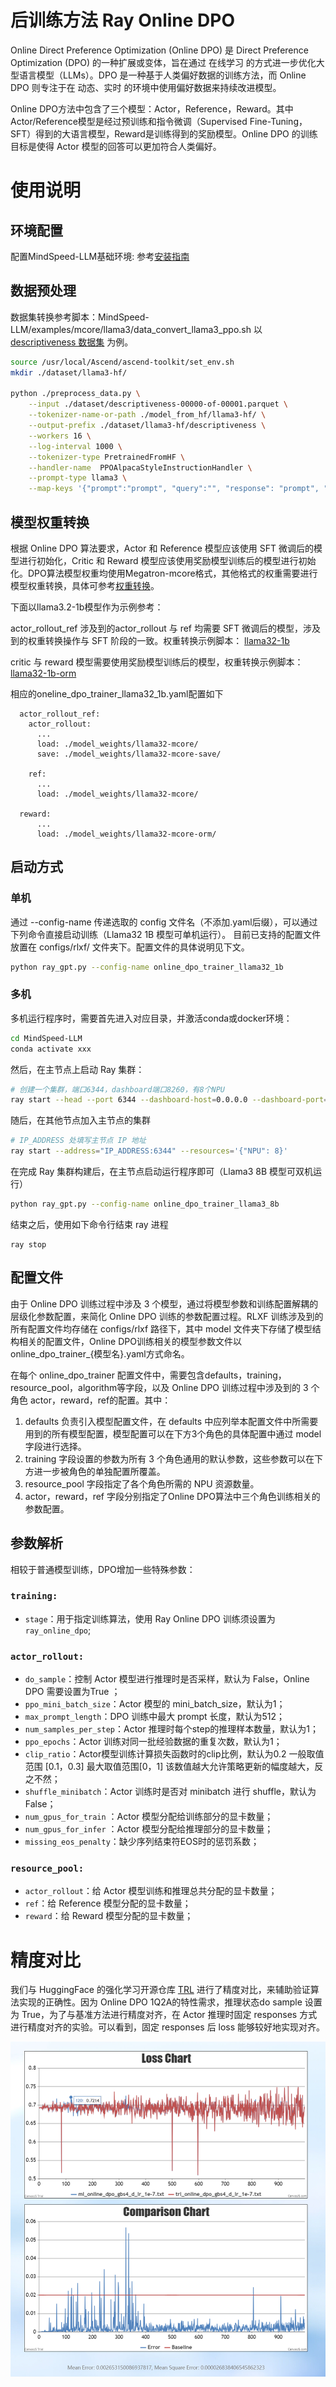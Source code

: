 # 后训练方法 Ray Online DPO

Online Direct Preference Optimization (Online DPO) 是 Direct Preference Optimization (DPO) 的一种扩展或变体，旨在通过 在线学习 的方式进一步优化大型语言模型（LLMs）。DPO 是一种基于人类偏好数据的训练方法，而 Online DPO 则专注于在 动态、实时 的环境中使用偏好数据来持续改进模型。

Online DPO方法中包含了三个模型：Actor，Reference，Reward。其中Actor/Reference模型是经过预训练和指令微调（Supervised Fine-Tuning，SFT）得到的大语言模型，Reward是训练得到的奖励模型。Online DPO 的训练目标是使得 Actor 模型的回答可以更加符合人类偏好。

# 使用说明

## 环境配置

配置MindSpeed-LLM基础环境: 参考[安装指南](./install_guide.md)

## 数据预处理

数据集转换参考脚本：MindSpeed-LLM/examples/mcore/llama3/data_convert_llama3_ppo.sh
以 [descriptiveness 数据集](https://huggingface.co/datasets/trl-internal-testing/descriptiveness-sentiment-trl-style/tree/main/data) 为例。

```bash
source /usr/local/Ascend/ascend-toolkit/set_env.sh
mkdir ./dataset/llama3-hf/

python ./preprocess_data.py \
    --input ./dataset/descriptiveness-00000-of-00001.parquet \
    --tokenizer-name-or-path ./model_from_hf/llama3-hf/ \
    --output-prefix ./dataset/llama3-hf/descriptiveness \
    --workers 16 \
    --log-interval 1000 \
    --tokenizer-type PretrainedFromHF \
    --handler-name  PPOAlpacaStyleInstructionHandler \
    --prompt-type llama3 \
    --map-keys '{"prompt":"prompt", "query":"", "response": "prompt", "system":""}'
```

## 模型权重转换

根据 Online DPO 算法要求，Actor 和 Reference 模型应该使用 SFT 微调后的模型进行初始化，Critic 和 Reward 模型应该使用奖励模型训练后的模型进行初始化。DPO算法模型权重均使用Megatron-mcore格式，其他格式的权重需要进行模型权重转换，具体可参考[权重转换](./checkpoint.md)。

下面以llama3.2-1b模型作为示例参考：

actor_rollout_ref 涉及到的actor_rollout 与 ref 均需要 SFT 微调后的模型，涉及到的权重转换操作与 SFT 阶段的一致。权重转换示例脚本：
<a href="../../examples/mcore/llama32/ckpt_convert_llama32_hf2mcore.sh">llama32-1b</a>

critic 与 reward 模型需要使用奖励模型训练后的模型，权重转换示例脚本：<td><a href="../../examples/mcore/llama32/ckpt_convert_llama32_hf2mcore_orm.sh">llama32-1b-orm</a></td>


相应的oneline_dpo_trainer_llama32_1b.yaml配置如下
```
  actor_rollout_ref:
    actor_rollout:
      ...
      load: ./model_weights/llama32-mcore/
      save: ./model_weights/llama32-mcore-save/
    
    ref:
      ...
      load: ./model_weights/llama32-mcore/

  reward:
      ...
      load: ./model_weights/llama32-mcore-orm/
```

## 启动方式

### 单机

通过 --config-name 传递选取的 config 文件名（不添加.yaml后缀），可以通过下列命令直接启动训练（Llama32 1B 模型可单机运行）。
目前已支持的配置文件放置在 configs/rlxf/ 文件夹下。配置文件的具体说明见下文。

```bash
python ray_gpt.py --config-name online_dpo_trainer_llama32_1b
```

### 多机

多机运行程序时，需要首先进入对应目录，并激活conda或docker环境：

```bash
cd MindSpeed-LLM
conda activate xxx
```

然后，在主节点上启动 Ray 集群：

```bash
# 创建一个集群，端口6344，dashboard端口8260，有8个NPU
ray start --head --port 6344 --dashboard-host=0.0.0.0 --dashboard-port=8260 --resources='{"NPU": 8}'
```

随后，在其他节点加入主节点的集群

```bash
# IP_ADDRESS 处填写主节点 IP 地址
ray start --address="IP_ADDRESS:6344" --resources='{"NPU": 8}'
```

在完成 Ray 集群构建后，在主节点启动运行程序即可（Llama3 8B 模型可双机运行）

```bash
python ray_gpt.py --config-name online_dpo_trainer_llama3_8b
```
结束之后，使用如下命令行结束 ray 进程
```
ray stop
```
## 配置文件

由于 Online DPO 训练过程中涉及 3 个模型，通过将模型参数和训练配置解耦的层级化参数配置，来简化 Online DPO  训练的参数配置过程。RLXF 训练涉及到的所有配置文件均存储在 configs/rlxf 路径下，其中 model 文件夹下存储了模型结构相关的配置文件，Online DPO训练相关的模型参数文件以online_dpo_trainer_{模型名}.yaml方式命名。

在每个 online_dpo_trainer 配置文件中，需要包含defaults，training，resource_pool，algorithm等字段，以及  Online DPO 训练过程中涉及到的 3 个角色 actor，reward，ref的配置。其中：

1. defaults 负责引入模型配置文件，在 defaults 中应列举本配置文件中所需要用到的所有模型配置，模型配置可以在下方3个角色的具体配置中通过 model 字段进行选择。
2. training 字段设置的参数为所有 3 个角色通用的默认参数，这些参数可以在下方进一步被角色的单独配置所覆盖。
3. resource_pool 字段指定了各个角色所需的 NPU 资源数量。
4. actor，reward，ref 字段分别指定了Online DPO算法中三个角色训练相关的参数配置。

## 参数解析

相较于普通模型训练，DPO增加一些特殊参数：

### `training:`

* `stage`：用于指定训练算法，使用 Ray Online DPO 训练须设置为`ray_online_dpo`;

### `actor_rollout:`

* `do_sample`：控制 Actor 模型进行推理时是否采样，默认为 False，Online DPO 需要设置为True ；
* `ppo_mini_batch_size`：Actor 模型的 mini_batch_size，默认为1；
* `max_prompt_length`：DPO 训练中最大 prompt 长度，默认为512；
* `num_samples_per_step`：Actor 推理时每个step的推理样本数量，默认为1；
* `ppo_epochs`：Actor 训练对同一批经验数据的重复次数，默认为1；
* `clip_ratio`：Actor模型训练计算损失函数时的clip比例，默认为0.2 一般取值范围 [0.1，0.3] 最大取值范围[0，1] 该数值越大允许策略更新的幅度越大，反之不然；
* `shuffle_minibatch`：Actor 训练时是否对 minibatch 进行 shuffle，默认为 False；
* `num_gpus_for_train` ：Actor 模型分配给训练部分的显卡数量；
* `num_gpus_for_infer` ：Actor 模型分配给推理部分的显卡数量；
* `missing_eos_penalty`：缺少序列结束符EOS时的惩罚系数；

### `resource_pool:`

* `actor_rollout`：给 Actor 模型训练和推理总共分配的显卡数量；
* `ref`：给 Reference 模型分配的显卡数量；
* `reward`：给 Reward 模型分配的显卡数量；

# 精度对比

我们与 HuggingFace 的强化学习开源仓库 [TRL](https://github.com/huggingface/trl/) 进行了精度对比，来辅助验证算法实现的正确性。因为 Online DPO 1Q2A的特性需求，推理状态do sample 设置为 True，为了与基准方法进行精度对齐，在 Actor 推理时固定 responses 方式进行精度对齐的实验。可以看到，固定 responses 后 loss 能够较好地实现对齐。

![online_dpo_loss_compare.png](../../sources/images/online_dpo/online_dpo_loss_compare.png)

